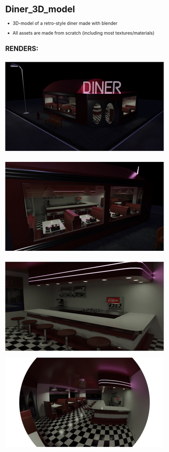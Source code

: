# Diner_3D_model

- 3D-model of a retro-style diner made with blender

- All assets are made from scratch (including most textures/materials)

## RENDERS:

![front](diner_renders/exterior_front_1.png)
---
![side](diner_renders/exterior_side_1.png)
---
![counter](diner_renders/interior_counter_1.png)
---
![fisheye](diner_renders/interior_fisheye_1.png)
